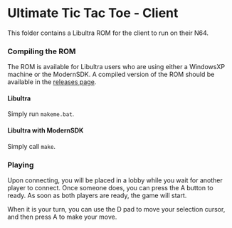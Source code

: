 # Ultimate Tic Tac Toe - Client

This folder contains a Libultra ROM for the client to run on their N64.

### Compiling the ROM
The ROM is available for Libultra users who are using either a WindowsXP machine or the ModernSDK. A compiled version of the ROM should be available in the [releases page](../../../../../releases).

#### Libultra

Simply run `makeme.bat`. 

#### Libultra with ModernSDK

Simply call `make`.


### Playing

Upon connecting, you will be placed in a lobby while you wait for another player to connect. Once someone does, you can press the A button to ready. As soon as both players are ready, the game will start.

When it is your turn, you can use the D pad to move your selection cursor, and then press A to make your move.